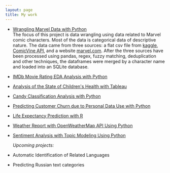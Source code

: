 ```yaml
---
layout: page
title: My work
---
```


- [Wrangling Marvel Data with Python](https://github.com/natacasey/Wrangling_Marvel_Data_with_Python)<br>
The focus of this project is data wrangling using data related to Marvel comic characters. Most of the data is categorical data of descriptive nature. 
The data came from three sources: a flat csv file from [kaggle](https://www.kaggle.com/fivethirtyeight/fivethirtyeight-comic-characters-dataset),
[ComicVine API](https://comicvine.gamespot.com/api/documentation), and a website [marvel.com](https://www.marvel.com/characters).
After the three sources have been processed using pandas, regex, fuzzy matching, deduplication and other techniques, the dataframes were merged by a character name and loaded into an SQLite database.<br>

- [IMDb Movie Rating EDA Analysis with Python](https://github.com/natacasey/IMDb_Movie_Rating_Analysis_with_Python)
- [Analysis of the State of Children's Health with Tableau](https://github.com/natacasey/Health_of_Children_of_the_World_with_Tableau)
- [Candy Classification Analysis with Python](https://github.com/natacasey/Candy_Classification_with_Python)
- [Predicting Customer Churn due to Personal Data Use with Python](https://github.com/natacasey/Customer_Churn_Prediction_with_Python)
- [Life Expectancy Prediction with R](https://github.com/natacasey/Life_Expectancy_Prediction_Project_with_R)
- [Weather Report with OpenWeatherMap API Using Python](https://github.com/natacasey/Weather_Report_with_OpenWeatherMap_Using_Python)
- [Sentiment Analysis with Topic Modeling Using Python](https://github.com/natacasey/Sentiment_Analysis_with_Topic_Modeling_using_Python)

  *Upcoming projects:*
  
- Automatic Identification of Related Languages 
- Predicting Russian text categories

